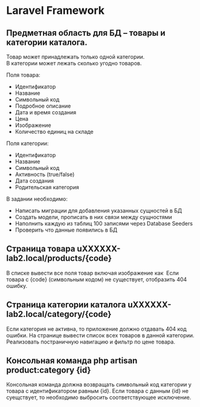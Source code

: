 # Laravel Framework
## Предметная область для БД – товары и категории каталога.
Товар может принадлежать только одной категории.  
В категории может лежать сколько угодно товаров.  

Поля товара:
- Идентификатор
- Название
- Символьный код
- Подробное описание
- Дата и время создания
- Цена
- Изображение
- Количество единиц на складе  

Поля категории:
- Идентификатор
- Название
- Символьный код
- Активность (true/false)
- Дата создания
- Родительская категория

В задании необходимо:
- Написать миграции для добавления указанных сущностей в БД
- Создать модели, прописать в них связи между сущностями
- Наполнить каждую из таблиц 100 записями через Database Seeders
- Проверить что данные появились в БД

## Страница товара uXXXXXX-lab2.local/products/{code}
В списке вывести все поля товар включая изображение как <img>
Если товара с {code} (символьным кодом) не существует, отобразить 404
ошибку.

## Страница категории каталога uXXXXXX-lab2.local/category/{code}
Если категория не активна, то приложение должно отдавать 404 код
ошибки. На странице вывести список всех товаров в данной категории.
Реализовать постраничную навигацию и фильтр по цене товара.

## Консольная команда php artisan product:category {id}
Консольная команда должна возвращать символьный код категории у
товара с идентификатором равным {id}. Если товара с данным {id} не
суещствует, то необходимо выбросить соответствующее исключение.
